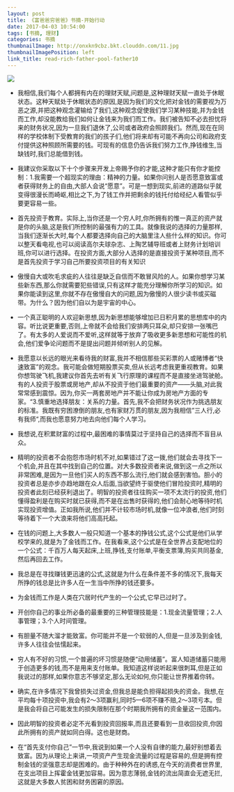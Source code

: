 ```yaml
---
layout: post
title: 《富爸爸穷爸爸》书摘-开始行动
date: 2017-04-03 10:54:00
tags: [书摘, 理财]
categories: 书摘
thumbnailImage: http://onxkn9cbz.bkt.clouddn.com/11.jpg
thumbnailImagePosition: left
link_title: read-rich-father-pool-father10
---
```

<!-- toc -->
<!-- more -->
![](http://onxkn9cbz.bkt.clouddn.com/11.jpg)

- 我相信,我们每个人都拥有内在的理财天赋,问题是,这种理财天赋一直处于休眠状态。这种天赋处于休眠状态的原因,是因为我们的文化把对金钱的需要视为万恶之源,并把这种观念灌输给了我们,这种观念促使我们学习某种技能,并为金钱而工作,却没能教给我们如何让金钱来为我们而工作。我们被告知不必去担忧将来的财务状况,因为一旦我们退休了,公司或者政府会照顾我们。然而,现在在同样的学校体制下受教育的我们的孩子们,他们将来却有可能不再向公司和政府支付提供这种照顾所需要的钱。可现有的信息仍告诉我们努力工作,挣钱维生,当缺钱时,我们总能借到钱。

- 我建议你采取以下十个步骤来开发上帝赐予你的才能,这种才能只有你才能控制：1.我需要一个超现实的理由：精神的力量。如果你问别人是否愿意致富或者获得财务上的自由,大部人会说“愿意”。可是一想到现实,前进的道路似乎就变得很漫长而崎岖,相比之下,为了钱工作并把剩余的钱托付给经纪人看管似乎要更容易一些。


- 首先投资于教育。实际上,当你还是一个穷人时,你所拥有的惟一真正的资产就是你的头脑,这是我们所控制的最强有力的工具。就像我说的选择的力量那样,当我们逐渐长大时,每个人都要选择向自己的大脑里注人些什么样的知识。你可以整天看电视,也可以阅读高尔夫球杂志、上陶艺辅导班或者上财务计划培训班,你可以进行选择。在投资方面,大部分人选择的是直接投资于某种项目,而不是首先投资于学习自己所要投资项目的有关知识

- 傲慢自大或吹毛求疵的人往往是缺乏自信而不敢冒风险的人。如果你想学习某些新东西,那么你就需要犯些错误,只有这样才能充分理解你所学习的知识。如果你能读到这里,你就不存在傲慢自大的问题,因为傲慢的人很少读书或买磁带。为什么？因为他们自以为是宇宙的中心。

- 一个真正聪明的人欢迎新思想,因为新思想能够增加已日积月累的思想库中的内容。听比说更重要,否则,上帝就不会给我们安排两只耳朵,却只安排一张嘴巴了。有太多的人爱说而不爱听,这样就等于放弃了吸收更多新思想和可能性的机会,他们爱争论问题而不是提出问题并倾听别人的见解。

- 我愿意以长远的眼光来看待我的财富,我并不相信那些买彩票的人或赌博者“快速致富”的观念。我可能会做短期股票买卖,但从长远考虑我更重视教育。如果你想驾驶飞机,我建议你首先去听有关飞行原理的课程而不是直接坐进驾驶舱。有的人投资于股票或房地产,却从不投资于他们最重要的资产——头脑,对此我常常感到震惊。因为,你买一两套房地产并不能让你成为房地产方面的专家。“3.慎重地选择朋友：关系的力量。首先,我不会把财务状况作为挑选朋友的标准。我既有穷困潦倒的朋友,也有家财万贯的朋友,因为我相信”三人行,必有我师“,而我也愿意努力地去向他们每个人学习。

- 我想说,在积累财富的过程中,最困难的事情莫过于坚持自己的选择而不盲目从众。

- 精明的投资者不会抱怨市场时机不对,如果错过了这一拨,他们就会去寻找下一个机会,并且在其中找到自己的位置。对大多数投资者来说,做到这一点之所以非常困难,是因为一旦他们买人的东西不那么流行,他们就会感到害怕。胆小的投资者总是亦步亦趋地跟在众人后面,当欲望终于驱使他们冒险投资时,精明的投资者此刻已经获利退出了。明智的投资者往往购买一项不太流行的投资,他们懂得盈利是在购买时就已获得,而不是在出售时获得的,他们会耐心地等待时机实现投资增值。正如我所说,他们并不计较市场时机,就像一位冲浪者,他们时刻等待着下一个大浪来将他们高高托起。

- 在钱的问题上,大多数人一般只知道一个基本的挣钱公式,这个公式是他们从学校学来的,就是为了金钱而工作。在我看来,这个公式是在全世界占支配地位的一个公式：千百万人每天起床,上班,挣钱,支付账单,平衡支票簿,购买共同基金,然后再回去工作。

- 我总是在寻找赚钱更迅速的公式,这就是为什么在条件差不多的情况下,我每天所挣的钱总是比许多人在一生当中所挣的钱还要多。

- 为金钱而工作是人类在穴居时代产生的一个公式,它早已过时了。

- 开创你自己的事业所必备的最重要的三种管理技能是：1.现金流量管理；2.人事管理；3.个人时间管理。

- 有胆量不随大溜才能致富。你可能并不是一个软弱的人,但是一旦涉及到金钱,许多人往往会怯懦起来。

- 穷人有不好的习惯,一个普遍的坏习惯是随便“动用储蓄”。富人知道储蓄只能用于创造更多的钱,而不是用来支付账单。我知道这样说听起来很刺耳,但是正如我说过的那样,如果你意志不够坚定,那么无论如何,你只能让世界推着你转。

- 确实,在许多情况下我曾损失过资金,但我总是能负担得起损失的资金。我想,在平均每十项投资中,我会有2～3项赢利,同时5—6项不赚不赔,2～3项亏本。但是我会将自己可能发生的损失限制在那个时期我所拥有的资金量这一范围内。

- 因此明智的投资者必定不光看到投资回报率,而且还要看到一旦收回投资,你因此所拥有的资产就如同白得。这也是财商。

- 在“首先支付你自己”一节中,我说到如果一个人没有自律的能力,最好别想着去致富。因为从理论上来讲,一项资产产生现金流量的过程是容易的,但是拥有控制金钱的坚强意志却是困难的。由于种种外在的诱惑,在今天的消费者世界里,在支出项目上挥霍金钱更加容易。因为意志薄弱,金钱的流出简直会无遮无拦,这就是大多数人贫困和财务困窘的原因。
